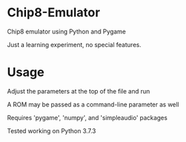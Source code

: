 # Chip8-Emulator
Chip8 emulator using Python and Pygame

Just a learning experiment, no special features.

# Usage

Adjust the parameters at the top of the file and run

A ROM may be passed as a command-line parameter as well

Requires 'pygame', 'numpy', and 'simpleaudio' packages

Tested working on Python 3.7.3
